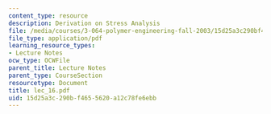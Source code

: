 ```yaml
---
content_type: resource
description: Derivation on Stress Analysis
file: /media/courses/3-064-polymer-engineering-fall-2003/15d25a3c290bf4655620a12c78fe6ebb_lec_16.pdf
file_type: application/pdf
learning_resource_types:
- Lecture Notes
ocw_type: OCWFile
parent_title: Lecture Notes
parent_type: CourseSection
resourcetype: Document
title: lec_16.pdf
uid: 15d25a3c-290b-f465-5620-a12c78fe6ebb
---
```

